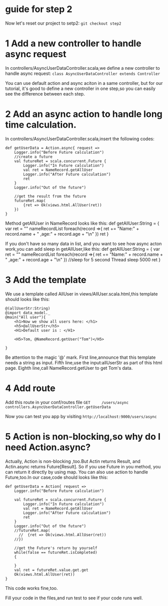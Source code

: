 # guide for step 2
Now let's reset our project to setp2:
`git checkout step2`

# 1 Add a new controller to handle async request
In controllers/AsyncUserDataController.scala,we define a new controller to handle async request:
`class AsyncUserDataController extends Controller`

You can use default action and async aciton in a same controller, but for our tutorial, it's good to define a new controller in one step,so you can easily see the difference between each step.

# 2 Add an async action to handle long time calculation.

In controllers/AsyncUserDataController.scala,insert the following codes:
```
def getUserData = Action.async{ request =>
    Logger.info("Before Future calculation")
    //create a future
    val futureRet = scala.concurrent.Future { 
        Logger.info("In Future calculation")
        val ret = NameRecord.getAllUser 
        Logger.info("After Future calculation")
        ret
    }
    Logger.info("Out of the future")
    
    //get the result from the future
    futureRet.map(
        {ret => Ok(views.html.AllUser(ret))
    })
}
```
Method getAllUser in NameRecord looks like this:
def getAllUser:String = {
    var ret = ""
    nameRecordList foreach(record =>{
        ret += "Name:" + record.name + " ,age:" + record.age + "\n"
    })
    ret
}

If you don't have so many data in list, and you want to see how async acton work,you can add sleep in getAllUser,like this:
def getAllUser:String = {
    var ret = ""
    nameRecordList foreach(record =>{
        ret += "Name:" + record.name + " ,age:" + record.age + "\n"
    })
    //sleep for 5 second
    Thread sleep 5000
    ret
}

# 3 Add the template
We use a template called AllUser in views/AllUser.scala.html,this template should looks like this:
```
@(allUserStr:String)
@import data_model._
@main("All user"){
    <h1>Now we show all users here: </h1>
    <h5>@allUserStr</h5>
    <H1>Default user is : </H1>

    <H5>Tom, @NameRecord.getUser("Tom")</H5>

}
```
Be attention to the magic '@' mark.
First line,announce that this template needs a string as input.
Fifth line,use the input:allUserStr as part of this html page.
Eighth line,call NameRecord.getUser to get Tom's data.

# 4 Add route
Add this route in your conf/routes file
`GET     /users/async                controllers.AsyncUserDataController.getUserData`

Now you can test you app by visiting
`http://localhost:9000/users/async`

# 5 Action is non-blocking,so why do I need Action.async?
Actually, Action is non-blocking ,too.But Actin returns Result, and Actin.async returns Future[Result].
So if you use Future in you method, you can return it directly by using map. 
You can also use action to handle Future,too.In our case,code should looks like this:
```
def getUserData = Action{ request =>
    Logger.info("Before Future calculation")
    
    val futureRet = scala.concurrent.Future { 
        Logger.info("In Future calculation")
        val ret = NameRecord.getAllUser 
        Logger.info("After Future calculation")
        ret
    }
    Logger.info("Out of the future")
    //futureRet.map(
      //  {ret => Ok(views.html.AllUser(ret))
    //})
    
    //get the Future's return by yourself
    while(false == futureRet.isCompleted)
    {
        
    }
    val ret = futureRet.value.get.get
    Ok(views.html.AllUser(ret))
}
```

This code works fine,too.


Fill your code in the files,and run test to see if your code runs well.


